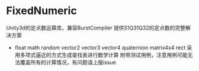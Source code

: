 # FixedNumeric
Unity3d的定点数运算库，兼容BurstCompiler
提供S1Q31Q32的定点数的完整解决方案
- float math random vector2 vector3 vector4 quaternion matrix4x4 rect
采用多项式逼近的方式生成查找表进行数学计算
附带测试用例，注意用例可能无法覆盖所有的计算情况，有问题请上报issue
